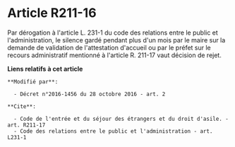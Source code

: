 # Article R211-16

Par dérogation à l'article L. 231-1 du code des relations entre le public et l'administration, le silence gardé pendant plus
d'un mois par le maire sur la demande de validation de l'attestation d'accueil ou par le préfet sur le recours administratif
mentionné à l'article R. 211-17 vaut décision de rejet.

**Liens relatifs à cet article**

	**Modifié par**:

	  - Décret n°2016-1456 du 28 octobre 2016 - art. 2

	**Cite**:

	  - Code de l'entrée et du séjour des étrangers et du droit d'asile. - art. R211-17
	  - Code des relations entre le public et l'administration - art. L231-1
